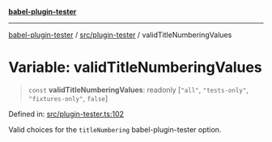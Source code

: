 [**babel-plugin-tester**](../../../README.md)

***

[babel-plugin-tester](../../../README.md) / [src/plugin-tester](../README.md) / validTitleNumberingValues

# Variable: validTitleNumberingValues

> `const` **validTitleNumberingValues**: readonly \[`"all"`, `"tests-only"`, `"fixtures-only"`, `false`\]

Defined in: [src/plugin-tester.ts:102](https://github.com/Xunnamius/babel-plugin-tester/blob/91349cafb3cefac8248e86580feec53bd082321e/src/plugin-tester.ts#L102)

Valid choices for the `titleNumbering` babel-plugin-tester option.
